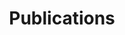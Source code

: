 ---
layout: page 
title: Publications
title-image: city3_left.png
introduction: These are our beautiful datasoc publications >W<
---